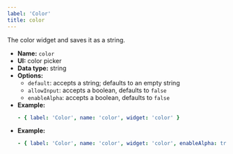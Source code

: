 ```yaml
---
label: 'Color'
title: color
---
```


The color widget and saves it as a string.

- **Name:** `color`
- **UI:** color picker
- **Data type:** string
- **Options:**
  - `default`: accepts a string; defaults to an empty string
  - `allowInput`: accepts a boolean, defaults to `false`
  - `enableAlpha`: accepts a boolean, defaults to `false`
- **Example:**
  ```yaml
  - { label: 'Color', name: 'color', widget: 'color' }
  ```
- **Example:**
  ```yaml
  - { label: 'Color', name: 'color', widget: 'color', enableAlpha: true, allowInput: true }
  ```
